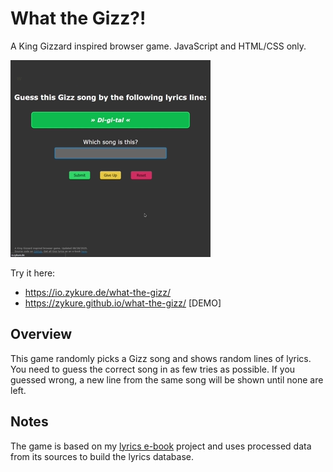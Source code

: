 # What the Gizz?!

A King Gizzard inspired browser game. JavaScript and HTML/CSS only.

<img src="./screenrec.webp" alt="Screenshot image" width="320"/>

Try it here:
* https://io.zykure.de/what-the-gizz/
* https://zykure.github.io/what-the-gizz/ [DEMO]


## Overview

This game randomly picks a Gizz song and shows random lines of lyrics.
You need to guess the correct song in as few tries as possible.
If you guessed wrong, a new line from the same song will be shown until none are left.

## Notes

The game is based on my [lyrics e-book](https://github.com/zykure/KGLW-TheBook) project
and uses processed data from its sources to build the lyrics database.
